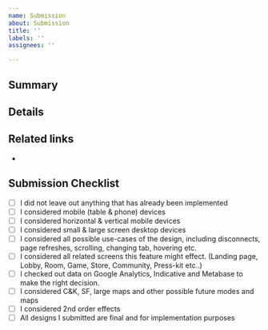 ```yaml
---
name: Submission
about: Submission
title: ''
labels: ''
assignees: ''

---
```


## Summary

## Details

## Related links

- 


## Submission Checklist

- [ ] I did not leave out anything that has already been implemented
- [ ] I considered mobile (table & phone) devices
- [ ] I considered horizontal & vertical mobile devices
- [ ] I considered small & large screen desktop devices
- [ ] I considered all possible use-cases of the design, including disconnects, page refreshes, scrolling, changing tab, hovering etc.
- [ ] I considered all related screens this feature might effect. (Landing page, Lobby, Room, Game, Store, Community, Press-kit etc..)
- [ ] I checked out data on Google Analytics, Indicative and Metabase to make the right decision.
- [ ] I considered C&K, SF, large maps and other possible future modes and maps
- [ ] I considered 2nd order effects
- [ ] All designs I submitted are final and for implementation purposes
